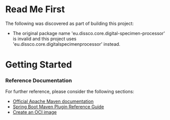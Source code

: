 # Read Me First
The following was discovered as part of building this project:

* The original package name 'eu.dissco.core.digital-specimen-processor' is invalid and this project uses 'eu.dissco.core.digitalspecimenprocessor' instead.

# Getting Started

### Reference Documentation
For further reference, please consider the following sections:

* [Official Apache Maven documentation](https://maven.apache.org/guides/index.html)
* [Spring Boot Maven Plugin Reference Guide](https://docs.spring.io/spring-boot/docs/2.7.3/maven-plugin/reference/html/)
* [Create an OCI image](https://docs.spring.io/spring-boot/docs/2.7.3/maven-plugin/reference/html/#build-image)


